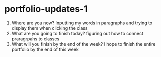 # portfolio-updates-1

1) Where are you now?
Inputting my words in paragraphs and trying to display them when clicking the class  
2) What are you going to finish today?
figuring out how to connect praragrpahs to classes
3) What will you finish by the end of the week?
I hope to finish the entire portfolio by the end of this week 
